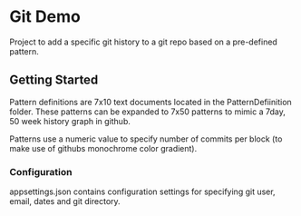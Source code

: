 ﻿
# Git Demo

Project to add a specific git history to a git repo based on a pre-defined pattern.

## Getting Started
Pattern definitions are 7x10 text documents located in the PatternDefiinition folder.
These patterns can be expanded to 7x50 patterns to mimic a 7day, 50 week history graph in github.

Patterns use a numeric value to specify number of commits per block (to make use of githubs monochrome color gradient).

### Configuration
appsettings.json contains configuration settings for specifying git user, email, dates and git directory.

